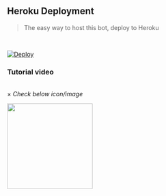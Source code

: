 <h2> Heroku Deployment </h2>

> The easy way to host this bot, deploy to Heroku 
<br>

[![Deploy](https://www.herokucdn.com/deploy/button.svg)](https://dashboard.heroku.com/new?template=https://github.com/itszshivam/opspam)

<h3>Tutorial video</h3>
<br>
× <i> Check below icon/image </i> <br>

<p><a href="https://youtu.be/GW_ZNdRrFtg"><img src="https://telegra.ph//file/022296de189ff726a4f1e.jpg" width="200""/></a></p>
